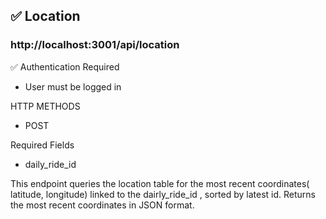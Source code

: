 ## ✅ Location

### http://localhost:3001/api/location

✅ Authentication Required

- User must be logged in

HTTP METHODS

- POST

Required Fields

- daily_ride_id

This endpoint queries the location table for the most recent coordinates( latitude, longitude) linked to the dairly_ride_id , sorted by latest id.
Returns the most recent coordinates in JSON format.
